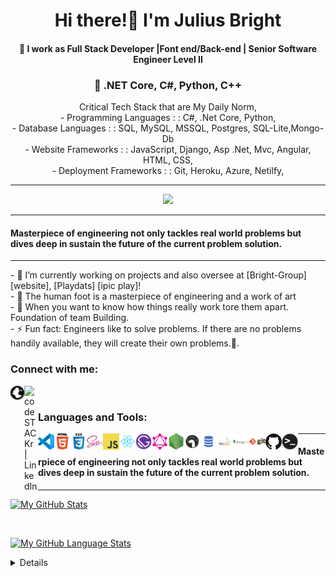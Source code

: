  <div align="center">
   <h1>Hi there!👋 I'm Julius Bright   </h1>
</div>

<div align="center">
 <h4>🦾 I work as Full Stack Developer |Font end/Back-end | Senior Software Engineer Level II</h4>
   <h3>🚀 .NET Core, C#, Python, C++ </h3>
     <p> Critical Tech Stack that are My Daily Norm,<br/>
        - Programming Languages : : C#, .Net Core, Python,<br/>
        - Database Languages : : SQL, MySQL, MSSQL, Postgres, SQL-Lite,Mongo-Db<br/>
        - Website Frameworks : : JavaScript, Django, Asp .Net, Mvc, Angular, HTML, CSS,<br/>
        - Deployment Frameworks : : Git, Heroku, Azure, Netilfy,<br/>
     </p>
 
<lord-icon
    src="https://cdn.lordicon.com/wxnxiano.json"
    trigger="loop"
    style="width:250px;height:250px">
</lord-icon>

   
</div>
<hr/>

<div align="center">
   <img src="https://github-profile-trophy.vercel.app/?username=JuliasBright&theme=flat&no-frame=true&margin-w=30&no-bg=true" />
</div>

<hr/>

<h4>Masterpiece of engineering not only tackles real world problems but dives deep in sustain the future of the current problem solution.</h4>
<hr/>
 -  🔭 I’m currently working on projects and also oversee at [Bright-Group][website], [Playdats] [ipic play]!<br/>
- 🌱 The human foot is a masterpiece of engineering and a work of art<br/>
- 👯 When you want to know how things really work tore them apart. Foundation of team Building.<br/>
- ⚡ Fun fact: Engineers like to solve problems. If there are no problems handily available, they will create their own problems.🤣.<br/>

### Connect with me:

[<img align="left" alt="juliusbright.com" width="22px" color="white" src="https://raw.githubusercontent.com/iconic/open-iconic/master/svg/globe.svg" />][website]


[<img align="left" alt="codeSTACKr | LinkedIn" width="22px" src="https://cdn.jsdelivr.net/npm/simple-icons@v3/icons/linkedin.svg" />][linkedin]


<br />

### Languages and Tools:

<img align="left" alt="Visual Studio Code" width="26px" src="https://raw.githubusercontent.com/github/explore/80688e429a7d4ef2fca1e82350fe8e3517d3494d/topics/visual-studio-code/visual-studio-code.png" />
<img align="left" alt="HTML5" width="26px" src="https://raw.githubusercontent.com/github/explore/80688e429a7d4ef2fca1e82350fe8e3517d3494d/topics/html/html.png" />
<img align="left" alt="CSS3" width="26px" src="https://raw.githubusercontent.com/github/explore/80688e429a7d4ef2fca1e82350fe8e3517d3494d/topics/css/css.png" />
<img align="left" alt="Sass" width="26px" src="https://raw.githubusercontent.com/github/explore/80688e429a7d4ef2fca1e82350fe8e3517d3494d/topics/sass/sass.png" />
<img align="left" alt="JavaScript" width="26px" src="https://raw.githubusercontent.com/github/explore/80688e429a7d4ef2fca1e82350fe8e3517d3494d/topics/javascript/javascript.png" />
<img align="left" alt="React" width="26px" src="https://raw.githubusercontent.com/github/explore/80688e429a7d4ef2fca1e82350fe8e3517d3494d/topics/react/react.png" />
<img align="left" alt="Gatsby" width="26px" src="https://raw.githubusercontent.com/github/explore/e94815998e4e0713912fed477a1f346ec04c3da2/topics/gatsby/gatsby.png" />
<img align="left" alt="GraphQL" width="26px" src="https://raw.githubusercontent.com/github/explore/80688e429a7d4ef2fca1e82350fe8e3517d3494d/topics/graphql/graphql.png" />
<img align="left" alt="Node.js" width="26px" src="https://raw.githubusercontent.com/github/explore/80688e429a7d4ef2fca1e82350fe8e3517d3494d/topics/nodejs/nodejs.png" />
<img align="left" alt="Deno" width="26px" src="https://raw.githubusercontent.com/github/explore/361e2821e2dea67711cde99c9c40ed357061cf27/topics/deno/deno.png" />
<img align="left" alt="SQL" width="26px" src="https://raw.githubusercontent.com/github/explore/80688e429a7d4ef2fca1e82350fe8e3517d3494d/topics/sql/sql.png" />
<img align="left" alt="MySQL" width="26px" src="https://raw.githubusercontent.com/github/explore/80688e429a7d4ef2fca1e82350fe8e3517d3494d/topics/mysql/mysql.png" />
<img align="left" alt="MongoDB" width="26px" src="https://raw.githubusercontent.com/github/explore/80688e429a7d4ef2fca1e82350fe8e3517d3494d/topics/mongodb/mongodb.png" />
<img align="left" alt="Git" width="26px" src="https://raw.githubusercontent.com/github/explore/80688e429a7d4ef2fca1e82350fe8e3517d3494d/topics/git/git.png" />
<img align="left" alt="GitHub" width="26px" src="https://raw.githubusercontent.com/github/explore/78df643247d429f6cc873026c0622819ad797942/topics/github/github.png" />
<img align="left" alt="Terminal" width="26px" src="https://raw.githubusercontent.com/github/explore/80688e429a7d4ef2fca1e82350fe8e3517d3494d/topics/terminal/terminal.png" />


<hr/>

<h4>Masterpiece of engineering not only tackles real world problems but dives deep in sustain the future of the current problem solution.</h4>
<hr/>

 [![My GitHub Stats](https://github-readme-stats.vercel.app/api/?username=JuliasBright&count_private=true&theme=tokyonight&showicons=true&include_all_commits=true&hide=contribs)]()

<br />

[![My GitHub Language Stats](https://github-readme-stats.vercel.app/api/top-langs/?username=JuliasBright&langs_count=5&theme=tokyonight&include_all_commits=true&hide=contribs)]()


<details>
![](https://raw.githubusercontent.com/username/github-stats/master/generated/overview.svg#gh-dark-mode-only)
![](https://raw.githubusercontent.com/username/github-stats/master/generated/overview.svg#gh-light-mode-only) 

<details>
 

  <summary>:zap: Github Stats</summary>

  <img align="left" alt="Julius Github Stats" src="https://github-readme-stats.codestackr.vercel.app/api?username=JuliasBright/JuliasBright/&show_icons=true&hide_border=true" />

</details>

[website]: https://juliusbright.com
[linkedin]: https://www.linkedin.com/in/julius-bright/
